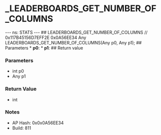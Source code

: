 # _LEADERBOARDS_GET_NUMBER_OF_COLUMNS

--- ns: STATS --- ## LEADERBOARDS_GET_NUMBER_OF_COLUMNS  // 0x117B45156D7EFF2E 0x0A56EE34 Any LEADERBOARDS_GET_NUMBER_OF_COLUMNS(Any p0, Any p1);   ## Parameters * **p0**: * **p1**:  ## Return value

### Parameters
* int p0
* Any p1

### Return Value
* int

### Notes
* AP Hash: 0x0x0A56EE34
* Build: 811

